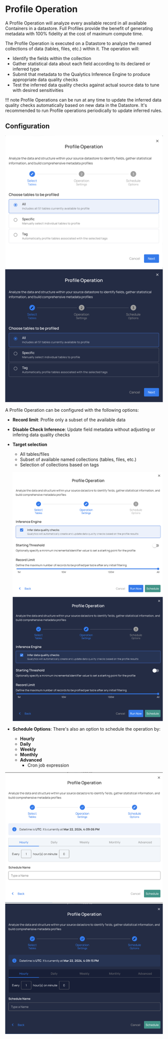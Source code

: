 # Profile Operation

A Profile Operation will analyze every available record in all available Containers in a datastore. Full Profiles provide the benefit of generating metadata with 100% fidelity at the cost of maximum compute time.

The Profile Operation is executed on a Datastore to analyze the named collections of data (tables, files, etc.) within it. The operation will:

* Identify the fields within the collection
* Gather statistical data about each field according to its declared or inferred type
* Submit that metadata to the Qualytics Inference Engine to produce appropriate data quality checks
* Test the inferred data quality checks against actual source data to tune with desired sensitivities


!!! note
    Profile Operations can be run at any time to update the inferred data quality checks automatically based on new data in the Datastore. It's recommended to run Profile operations periodically to update inferred rules.

## Configuration

![Screenshot](../assets/operations/operation-profile-light.png#only-light)
![Screenshot](../assets/operations/operation-profile-dark.png#only-dark)

A Profile Operation can be configured with the following options:

* **Record limit**: Profile only a subset of the available data
* **Disable Check Inference**: Update field metadata without adjusting or infering data quality checks
* **Target selection**
    - All tables/files
    - Subset of available named collections (tables, files, etc.)
    - Selection of collections based on tags

    ![Screenshot](../assets/operations/operation-profile-specific-tables-light.png#only-light)
    ![Screenshot](../assets/operations/operation-profile-specific-tables-dark.png#only-dark)

* **Schedule Options**: There's also an option to schedule the operation by:
    - **Hourly**
    - **Daily**
    - **Weekly**
    - **Monthly**
    - **Advanced**
        - Cron job expression

![Screenshot](../assets/operations/scheduling-a-profile-light.png#only-light)
![Screenshot](../assets/operations/scheduling-a-profile-dark.png#only-dark)
